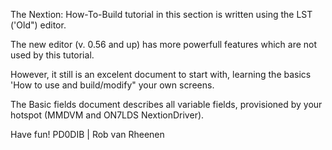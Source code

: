 The Nextion: How-To-Build tutorial in this section is written using the LST ('Old") editor. 

The new editor (v. 0.56 and up) has more powerfull features which are not used by this tutorial.

However, it still is an excelent document to start with, learning the basics 'How to use and build/modify" your own screens.

The Basic fields document describes all variable fields, provisioned by your hotspot (MMDVM and ON7LDS NextionDriver).

Have fun! PD0DIB | Rob van Rheenen
